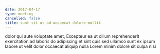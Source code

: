 ```yaml
---
date: 2017-04-17
type: meeting
cancelled: false
title: sunt sit ut ad occaecat dolore mollit.
---
```

dolor qui aute voluptate amet, Excepteur ea ut cillum reprehenderit exercitation ad laboris do adipiscing et sint quis sed ullamco sunt ex ipsum labore ut velit dolor occaecat aliquip nulla Lorem minim dolore sit culpa nisi